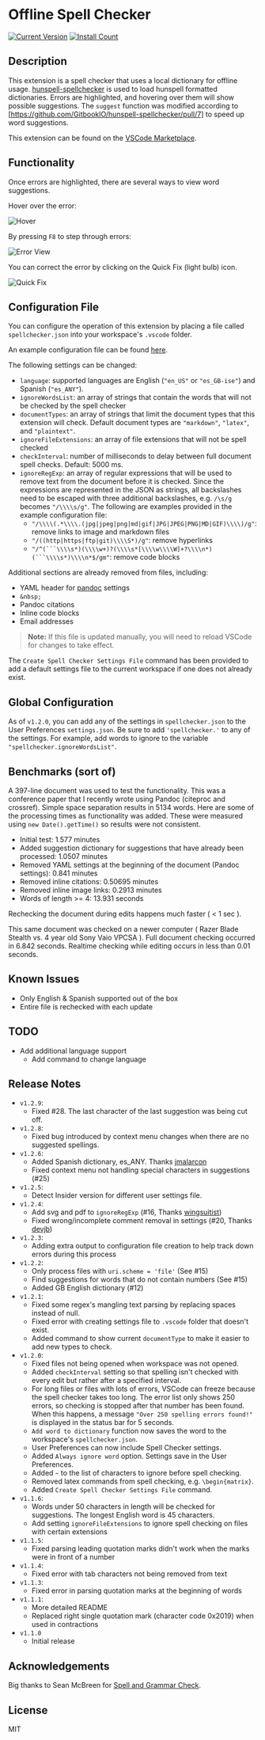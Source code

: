 # Offline Spell Checker

[![Current Version](http://vsmarketplacebadge.apphb.com/version/swyphcosmo.spellchecker.svg)](https://marketplace.visualstudio.com/items?itemName=swyphcosmo.spellchecker)
[![Install Count](http://vsmarketplacebadge.apphb.com/installs/swyphcosmo.spellchecker.svg)](https://marketplace.visualstudio.com/items?itemName=swyphcosmo.spellchecker)

## Description 

This extension is a spell checker that uses a local dictionary for offline usage. [hunspell-spellchecker](https://github.com/GitbookIO/hunspell-spellchecker) is used to load hunspell formatted dictionaries. Errors are highlighted, and hovering over them will show possible suggestions. The `suggest` function was modified according to [https://github.com/GitbookIO/hunspell-spellchecker/pull/7] to speed up word suggestions.

This extension can be found on the [VSCode Marketplace](https://marketplace.visualstudio.com/items?itemName=swyphcosmo.spellchecker).

## Functionality

Once errors are highlighted, there are several ways to view word suggestions.

Hover over the error: 

![Hover](images/hover-view.png)

By pressing `F8` to step through errors:

![Error View](images/error-view.png)

You can correct the error by clicking on the Quick Fix (light bulb) icon. 

![Quick Fix](images/making-corrections.gif)

## Configuration File

You can configure the operation of this extension by placing a file called `spellchecker.json` into your workspace's `.vscode` folder.

An example configuration file can be found [here](https://github.com/swyphcosmo/vscode-spellchecker/blob/master/settings/spellchecker.json). 

The following settings can be changed:

* `language`: supported languages are English (`"en_US"` or `"es_GB-ise"`) and Spanish (`"es_ANY"`).
* `ignoreWordsList`: an array of strings that contain the words that will not be checked by the spell checker
* `documentTypes`: an array of strings that limit the document types that this extension will check. Default document types are `"markdown"`, `"latex"`, and `"plaintext"`.
* `ignoreFileExtensions`: an array of file extensions that will not be spell checked
* `checkInterval`: number of milliseconds to delay between full document spell checks. Default: 5000 ms.
* `ignoreRegExp`: an array of regular expressions that will be used to remove text from the document before it is checked. Since the expressions are represented in the JSON as strings, all backslashes need to be escaped with three additional backslashes, e.g. `/\s/g` becomes `"/\\\\s/g"`. The following are examples provided in the example configuration file:
	* `"/\\\\(.*\\\\.(jpg|jpeg|png|md|gif|JPG|JPEG|PNG|MD|GIF)\\\\)/g"`: remove links to image and markdown files
	* `"/((http|https|ftp|git)\\\\S*)/g"`: remove hyperlinks
	* `"/^(```\\\\s*)(\\\\w+)?(\\\\s*[\\\\w\\\\W]+?\\\\n*)(```\\\\s*)\\\\n*$/gm"`: remove code blocks

Additional sections are already removed from files, including:

* YAML header for [pandoc](http://pandoc.org/) settings
* `&nbsp;`
* Pandoc citations 
* Inline code blocks
* Email addresses

>**Note:** If this file is updated manually, you will need to reload VSCode for changes to take effect.

The `Create Spell Checker Settings File` command has been provided to add a default settings file to the current workspace if one does not already exist.

## Global Configuration

As of `v1.2.0`, you can add any of the settings in `spellchecker.json` to the User Preferences `settings.json`. Be sure to add `'spellchecker.'` to any of the settings. For example, add words to ignore to the variable `"spellchecker.ignoreWordsList"`.

## Benchmarks (sort of)

A 397-line document was used to test the functionality. This was a conference paper that I recently wrote using Pandoc (citeproc and crossref). Simple space separation results in 5134 words. Here are some of the processing times as functionality was added. These were measured using `new Date().getTime()` so results were not consistent.  

* Initial test: 1.577 minutes
* Added suggestion dictionary for suggestions that have already been processed: 1.0507 minutes
* Removed YAML settings at the beginning of the document (Pandoc settings): 0.841 minutes
* Removed inline citations: 0.50695 minutes
* Removed inline image links: 0.2913 minutes
* Words of length >= 4: 13.931 seconds

Rechecking the document during edits happens much faster ( < 1 sec ).

This same document was checked on a newer computer ( Razer Blade Stealth vs. 4 year old Sony Vaio VPCSA ). Full document checking occurred in 6.842 seconds. Realtime checking while editing occurs in less than 0.01 seconds.

## Known Issues

* Only English & Spanish supported out of the box
* Entire file is rechecked with each update

## TODO

* Add additional language support
	* Add command to change language

## Release Notes

* `v1.2.9`:
	* Fixed #28. The last character of the last suggestion was being cut off.
* `v1.2.8`:
	* Fixed bug introduced by context menu changes when there are no suggested spellings.
* `v1.2.6`:
	* Added Spanish dictionary, es_ANY. Thanks [jmalarcon](https://github.com/jmalarcon)
	* Fixed context menu not handling special characters in suggestions (#25)
* `v1.2.5`:
	* Detect Insider version for different user settings file.
* `v1.2.4`:
	* Add svg and pdf to `ignoreRegExp` (#16, Thanks [wingsuitist](https://github.com/wingsuitist))
	* Fixed wrong/incomplete comment removal in settings (#20, Thanks [devjb](https://github.com/devjb))
* `v1.2.3`:
	* Adding extra output to configuration file creation to help track down errors during this process
* `v1.2.2`:
	* Only process files with `uri.scheme = 'file'` (See #15)
	* Find suggestions for words that do not contain numbers (See #15)
	* Added GB English dictionary (#12)
* `v1.2.1`:
	* Fixed some regex's mangling text parsing by replacing spaces instead of null.
	* Fixed error with creating settings file to `.vscode` folder that doesn't exist.
	* Added command to show current `documentType` to make it easier to add new types to check.
* `v1.2.0`:
	* Fixed files not being opened when workspace was not opened.
	* Added `checkInterval` setting so that spelling isn't checked with every edit but rather after a specified interval.
	* For long files or files with lots of errors, VSCode can freeze because the spell checker takes too long. The error list only shows 250 errors, so checking is stopped after that number has been found. When this happens, a message `"Over 250 spelling errors found!"` is displayed in the status bar for 5 seconds.
	* `Add word to dictionary` function now saves the word to the workspace's `spellchecker.json`.
	* User Preferences can now include Spell Checker settings.
	* Added `Always ignore word` option. Settings save in the User Preferences.
	* Added `~` to the list of characters to ignore before spell checking.
	* Removed latex commands from spell checking, e.g. `\begin{matrix}`.
	* Added `Create Spell Checker Settings File` command.
* `v1.1.6`:
	* Words under 50 characters in length will be checked for suggestions. The longest English word is 45 characters.
	* Add setting `ignoreFileExtensions` to ignore spell checking on files with certain extensions
* `v1.1.5`:
	* Fixed parsing leading quotation marks didn't work when the marks were in front of a number
* `v1.1.4`:
	* Fixed error with tab characters not being removed from text
* `v1.1.3`:
	* Fixed error in parsing quotation marks at the beginning of words
* `v1.1.1`:
	* More detailed README
	* Replaced right single quotation mark (character code 0x2019) when used in contractions
* `v1.1.0`
	* Initial release

## Acknowledgements

Big thanks to Sean McBreen for [Spell and Grammar Check](https://github.com/Microsoft/vscode-spell-check). 

## License

MIT
